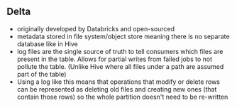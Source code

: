 ## Delta
- originally developed by Databricks and open-sourced
- metadata stored in file system/object store meaning there is no separate database like in Hive
- log files are the single source of truth to tell consumers which files are present in the table.
  Allows for partial writes from failed jobs to not pollute the table. (Unlike Hive where all files
  under a path are assumed part of the table)
- Using a log like this means that operations that modify or delete rows can be
  represented as deleting old files and creating new ones (that contain those rows)
  so the whole partition doesn't need to be re-written
  
